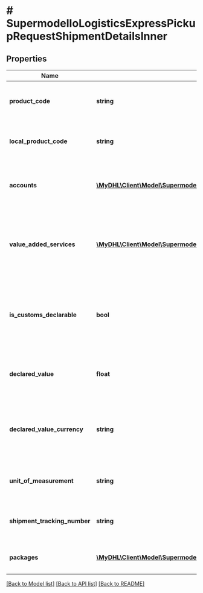 # # SupermodelIoLogisticsExpressPickupRequestShipmentDetailsInner

## Properties

Name | Type | Description | Notes
------------ | ------------- | ------------- | -------------
**product_code** | **string** | Please provide DHL Express Global product code of the shipment |
**local_product_code** | **string** | Please provide DHL Express Local product code of the shipment | [optional]
**accounts** | [**\MyDHL\Client\Model\SupermodelIoLogisticsExpressAccount[]**](SupermodelIoLogisticsExpressAccount.md) | Please enter all the DHL Express accounts related to this shipment | [optional]
**value_added_services** | [**\MyDHL\Client\Model\SupermodelIoLogisticsExpressValueAddedServicesRates[]**](SupermodelIoLogisticsExpressValueAddedServicesRates.md) | This section communicates additional shipping services, such as Insurance (or Shipment Value Protection). | [optional]
**is_customs_declarable** | **bool** | For customs purposes please advise if your shipment is dutiable (true) or non dutiable (false) |
**declared_value** | **float** | For customs purposes please advise on declared value of the shipment | [optional]
**declared_value_currency** | **string** | For customs purposes please advise on declared value currency code of the shipment | [optional]
**unit_of_measurement** | **string** | Please enter Unit of measurement - metric,imperial |
**shipment_tracking_number** | **string** | Please provide Shipment Identification number (AWB number) | [optional]
**packages** | [**\MyDHL\Client\Model\SupermodelIoLogisticsExpressPackageRR[]**](SupermodelIoLogisticsExpressPackageRR.md) | Here you can define properties per package |

[[Back to Model list]](../../README.md#models) [[Back to API list]](../../README.md#endpoints) [[Back to README]](../../README.md)
